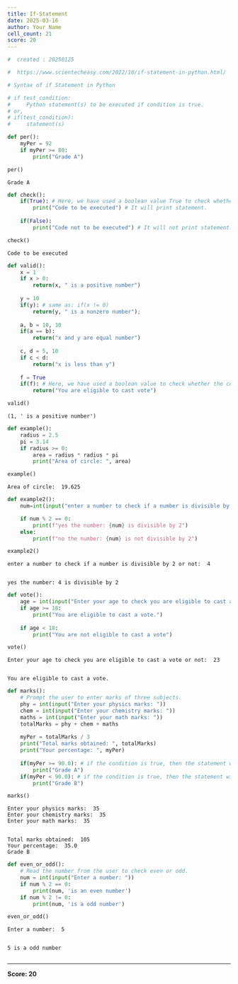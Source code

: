 ```yaml
---
title: If-Statement
date: 2025-03-16
author: Your Name
cell_count: 21
score: 20
---
```


```python
#  created : 20250125
```


```python
#  https://www.scientecheasy.com/2022/10/if-statement-in-python.html/
```


```python
# Syntax of if Statement in Python

```


```python
# if test_condition:
#     Python statement(s) to be executed if condition is true.
# or,
# if(test_condition):
#     statement(s)
```


```python
def per():
    myPer = 92
    if myPer >= 80:
        print("Grade A")
```


```python
per()
```

    Grade A



```python
def check():
    if(True): # Here, we have used a boolean value True to check whether the condition is true or not.
        print("Code to be executed") # It will print statement. 
    
    if(False): 
        print("Code not to be executed") # It will not print statement.
```


```python
check()
```

    Code to be executed



```python
def valid():
    x = 1
    if x > 0:
        return(x, " is a positive number")
    
    y = 10
    if(y): # same as: if(x != 0)
        return(y, " is a nonzero number");
    
    a, b = 10, 10
    if(a == b):
        return("x and y are equal number")
    
    c, d = 5, 10
    if c < d:
        return("x is less than y")
    
    f = True
    if(f): # Here, we have used a boolean value to check whether the condition is true or not.
        return("You are eligible to cast vote")
```


```python
valid()
```




    (1, ' is a positive number')




```python
def example():
    radius = 2.5
    pi = 3.14
    if radius >= 0:
        area = radius * radius * pi
        print("Area of circle: ", area)
```


```python
example()
```

    Area of circle:  19.625



```python
def example2():
    num=int(input("enter a number to check if a number is divisible by 2 or not: "))

    if num % 2 == 0:
        print(f"yes the number: {num} is divisible by 2")
    else:
        print(f"no the number: {num} is not divisible by 2")
```


```python
example2()
```

    enter a number to check if a number is divisible by 2 or not:  4


    yes the number: 4 is divisible by 2



```python
def vote():
    age = int(input("Enter your age to check you are eligible to cast a vote or not: "))
    if age >= 18:
        print("You are eligible to cast a vote.")
    
    if age < 18:
        print("You are not eligible to cast a vote")
```


```python
vote()
```

    Enter your age to check you are eligible to cast a vote or not:  23


    You are eligible to cast a vote.



```python
def marks():
    # Prompt the user to enter marks of three subjects.
    phy = int(input("Enter your physics marks: "))
    chem = int(input("Enter your chemistry marks: "))
    maths = int(input("Enter your math marks: "))
    totalMarks = phy + chem + maths
    
    myPer = totalMarks / 3
    print("Total marks obtained: ", totalMarks)
    print("Your percentage: ", myPer)
    
    if(myPer >= 90.0): # if the condition is true, then the statement will be displayed.
        print("Grade A")
    if(myPer < 90.0): # if the condition is true, then the statement will be displayed.
        print("Grade B")
```


```python
marks()
```

    Enter your physics marks:  35
    Enter your chemistry marks:  35
    Enter your math marks:  35


    Total marks obtained:  105
    Your percentage:  35.0
    Grade B



```python
def even_or_odd():
    # Read the number from the user to check even or odd.
    num = int(input("Enter a number: "))
    if num % 2 == 0:
        print(num, 'is an even number')
    if num % 2 != 0:
        print(num, 'is a odd number')
```


```python
even_or_odd()
```

    Enter a number:  5


    5 is a odd number



```python

```


---
**Score: 20**
